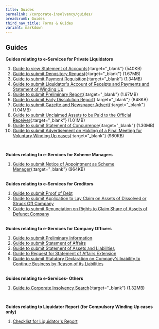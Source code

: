 ```yaml
---
title: Guides
permalink: /corporate-insolvency/guides/
breadcrumb: Guides
third_nav_title: Forms & Guides
variant: markdown
---
```

Guides
---

**Guides relating to e-Services for Private Liquidators**<br>

1. [Guide to view Statement of Accounts](/files/guide%20to%20statement%20of%20accounts%20eservice.pdf){:target="_blank"} (540KB)<br>
2. [Guide to submit Depository Request](/files/guide%20depository%20request.pdf){:target="_blank"} (1.67MB)<br>
3. [Guide to submit Payment Requisition](/files/guide%20to%20payment%20requisition%20eservice.pdf){:target="_blank"} (1.34MB)<br>
4. [Guide to submit Liquidator's Account of Receipts and Payments and Statement of Winding Up](/files/submit%20liquidator%20account%20of%20receipts%20and%20payments%20and%20statement%20of%20the%20position%20in%20the%20winding%20up.pdf)<br>
5.  [Guide to submit Preliminary Report](/files/guide%20to%20submit%20preliminary%20report.pdf){:target="_blank"} (1.67MB)<br>
6. [Guide to submit Early Dissolution Report](/files/guide%20to%20submit%20early%20dissolution%20report.pdf){:target="_blank"} (848KB)<br>
7. [Guide to submit Gazette and Newspaper Advert](/files/guide%20to%20submit%20gazette%20and%20newspaper%20advert.pdf){:target="_blank"} (1.04MB)<br>
8. [Guide to submit Unclaimed Assets to be Paid to the Official Receiver](/files/guide%20to%20submit%20unclaimed%20assets%20to%20be%20paid%20to%20the%20official%20receiver.pdf){:target="_blank"} (1.01MB)<br>
9. [Guide to submit Statement of Concurrence](/files/guide%20to%20submit%20statement%20of%20concurrence.pdf){:target="_blank"} (1.30MB)<br>
10. [Guide to submit Advertisement on Holding of a Final Meeting for Voluntary Winding Up cases](/files/guide%20to%20submit%20advert%20final%20meeting%20vw.pdf){:target="_blank"} (980KB)<br>
<br>


**Guides relating to e-Services for Scheme Managers**<br>

1. [Guide to submit Notice of Appointment as Scheme Manager](/files/guide%20to%20submit%20notice%20of%20appointment%20as%20scheme%20manager.pdf){:target="_blank"} (964KB)<br><br>




**Guides relating to e-Services for Creditors**<br>

1. [Guide to submit Proof of Debt](/files/submit%20proof%20of%20debt.pdf)<br>
2. [Guide to submit Application to Lay Claim on Assets of Dissolved or Struck Off Company](/files/submit%20application%20to%20lay%20claim%20on%20assets%20of%20dissolved%20or%20struck%20off%20company%20v2.pdf)
3. [Guide to submit Renunciation on Rights to Claim Share of Assets of Defunct Company](/files/submit%20renunciation%20on%20rights%20to%20claim%20share%20of%20assets%20of%20defunct%20company.pdf)
<br><br>


**Guides relating to e-Services for Company Officers**<br>

1. [Guide to submit Preliminary Information](/files/submit%20preliminary%20information.pdf)<br>
2. [Guide to submit Statement of Affairs](/files/submit%20statement%20of%20affairs.pdf)<br>
3. [Guide to submit Statement of Assets and Liabilities](/files/submit%20statement%20of%20assets%20and%20liabilities.pdf)<br>
4. [Guide to Request for Statement of Affairs Extension](/files/request%20for%20statement%20of%20affairs%20extension.pdf)<br>
5. [Guide to submit Statutory Declaration on Company's Inability to Continue Business by Reason of its Liabilities](/files/statutory%20declaration%20on%20company’s%20inability%20to%20continue%20business%20by%20reason%20of%20its%20liabilities.pdf)
<br><br>


**Guides relating to e-Services- Others**<br>

1. [Guide to Corporate Insolvency Search](/files/guide%20to%20corporate%20insolvency%20search.pdf){:target="_blank"} (1.32MB)<br>
<br>

**Guides relating to Liquidator Report (for Compulsory Winding Up cases only)**<br>
1. [Checklist for Liquidator's Report](/files/Checklist_for_Liquidator_s_Report.pdf)
